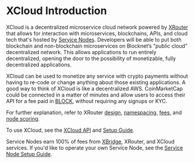 # XCloud Introduction

XCloud is a decentralized microservice cloud network powered by [XRouter](https://docs.blocknet.co/protocol/xrouter/introduction) that allows for interaction with microservices, blockchains, APIs, and cloud tech that's hosted by [Service Nodes](https://docs.blocknet.co/service-nodes/introduction). Developers will be able to put both blockchain and non-blockchain microservices on Blocknet’s “public cloud” decentralized network. This allows applications to run entirely decentralized, opening the door to the possibility of monetizable, fully decentralized applications.

XCloud can be used to monetize any service with crypto payments without having to re-code or change anything about those existing applications. A good way to think of XCloud is like a decentralized AWS. CoinMarketCap could be connected in a matter of minutes and allow users to access their API for a fee paid in [BLOCK](https://docs.blocknet.co/blockchain/introduction), without requiring any signups or KYC.

For further explanation, refer to XRouter [design](https://docs.blocknet.co/protocol/xrouter/introduction/#design), [namespacing](https://docs.blocknet.co/protocol/xrouter/introduction/#namespace), [fees](https://docs.blocknet.co/protocol/xrouter/introduction/#fees), and [node scoring](https://docs.blocknet.co/protocol/xrouter/introduction/#node-scoring).&#x20;

To use XCloud, see the [XCloud API](https://api.blocknet.co/#xcloud) and [Setup Guide](https://api.blocknet.co/#xcloud-setup).

Service Nodes earn 100% of fees from [XBridge](https://docs.blocknet.co/protocol/xbridge/introduction), XRouter, and XCloud services. If you'd like to operate your own Service Node, see the [Service Node Setup Guide](https://docs.blocknet.co/service-nodes/setup).
